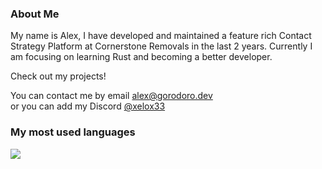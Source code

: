 ### About Me
My name is Alex, I have developed and maintained a feature rich Contact Strategy Platform at Cornerstone Removals in the last 2 years. Currently I am focusing on learning Rust and becoming a better developer.

Check out my projects!

You can contact me by email <alex@gorodoro.dev>  
or you can add my Discord [@xelox33](https://discordapp.com/users/789236759867031553)

### My most used languages
  <img align="center" src="https://github-readme-stats.vercel.app/api/top-langs/?username=xelox&count_private=true&show_icons=true&theme=dark&layout=compact" />

